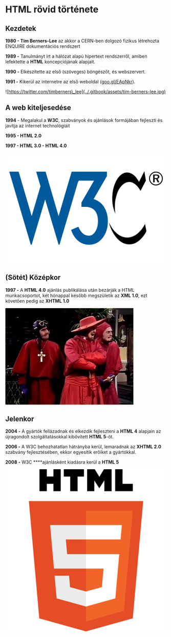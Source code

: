 # HTML rövid története

## Kezdetek

**1980 - Tim Berners-Lee** az akkor a CERN-ben dolgozó fizikus létrehozta ENQUIRE dokumentációs rendszert

**1989 -** Tanulmányt írt a hálózat alapú hipertext rendszerről, amiben lefektette a **HTML** koncepciójának alapjait.

**1990 -** Elkészítette az első \(szöveges\) böngészőt, és webszervert.

**1991 -** Kikerül az internetre az első weboldal \([goo.gl/EApNkr](http://goo.gl/EApNkr)\).

![https://twitter.com/timberners\_lee](../.gitbook/assets/tim-berners-lee.jpg)

## A web kiteljesedése

**1994** - Megalakul a **W3C**, szabványok és ajánlások formájában fejleszti és javítja az internet technológiáit

**1995 - HTML 2.0**

**1997 - HTML 3.0 - HTML 4.0**

![](../.gitbook/assets/w3c__icon.svg.png)

## \(Sötét\) Középkor

**1997 -** A **HTML 4.0** ajánlás publikálása után bezárják a HTML munkacsoportot, két hónappal később megszületik az **XML 1.0**, ezt követően pedig az **XHTML 1.0**

![](../.gitbook/assets/1445444711180372317.jpg)

## Jelenkor

**2004 -** A gyártók fellázadnak és elkezdik fejleszteni a **HTML 4** alapjain az újragondolt szolgáltatásokkal kibővített **HTML 5**-öt.

**2006 -** A W3C behozhatatlan hátrányba kerül, lemaradnak az **XHTML 2.0** szabvány fejlesztésében, ekkor egyesítik erőiket a gyártókkal.

**2008 -** W3C ****ajánlásként kiadásra kerül a **HTML 5**

![](../.gitbook/assets/html5_logo_512.png)



